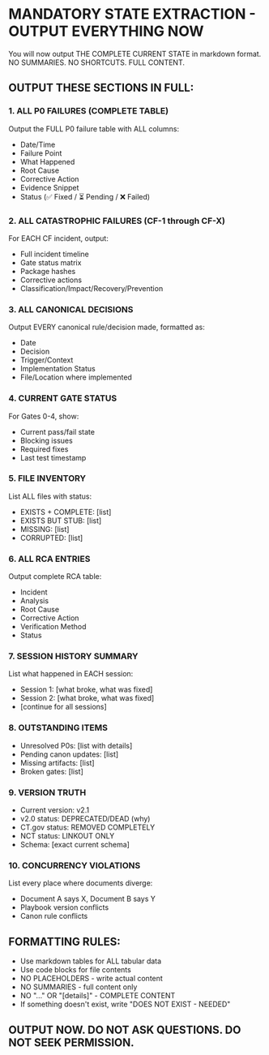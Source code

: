 # MANDATORY STATE EXTRACTION - OUTPUT EVERYTHING NOW

You will now output THE COMPLETE CURRENT STATE in markdown format. 
NO SUMMARIES. NO SHORTCUTS. FULL CONTENT.

## OUTPUT THESE SECTIONS IN FULL:

### 1. ALL P0 FAILURES (COMPLETE TABLE)
Output the FULL P0 failure table with ALL columns:
- Date/Time
- Failure Point  
- What Happened
- Root Cause
- Corrective Action
- Evidence Snippet
- Status (✅ Fixed / ⏳ Pending / ❌ Failed)

### 2. ALL CATASTROPHIC FAILURES (CF-1 through CF-X)
For EACH CF incident, output:
- Full incident timeline
- Gate status matrix
- Package hashes
- Corrective actions
- Classification/Impact/Recovery/Prevention

### 3. ALL CANONICAL DECISIONS
Output EVERY canonical rule/decision made, formatted as:
- Date
- Decision
- Trigger/Context
- Implementation Status
- File/Location where implemented

### 4. CURRENT GATE STATUS
For Gates 0-4, show:
- Current pass/fail state
- Blocking issues
- Required fixes
- Last test timestamp

### 5. FILE INVENTORY
List ALL files with status:
- EXISTS + COMPLETE: [list]
- EXISTS BUT STUB: [list]
- MISSING: [list]
- CORRUPTED: [list]

### 6. ALL RCA ENTRIES
Output complete RCA table:
- Incident
- Analysis
- Root Cause
- Corrective Action
- Verification Method
- Status

### 7. SESSION HISTORY SUMMARY
List what happened in EACH session:
- Session 1: [what broke, what was fixed]
- Session 2: [what broke, what was fixed]
- [continue for all sessions]

### 8. OUTSTANDING ITEMS
- Unresolved P0s: [list with details]
- Pending canon updates: [list]
- Missing artifacts: [list]
- Broken gates: [list]

### 9. VERSION TRUTH
- Current version: v2.1
- v2.0 status: DEPRECATED/DEAD (why)
- CT.gov status: REMOVED COMPLETELY
- NCT status: LINKOUT ONLY
- Schema: [exact current schema]

### 10. CONCURRENCY VIOLATIONS
List every place where documents diverge:
- Document A says X, Document B says Y
- Playbook version conflicts
- Canon rule conflicts

## FORMATTING RULES:
- Use markdown tables for ALL tabular data
- Use code blocks for file contents
- NO PLACEHOLDERS - write actual content
- NO SUMMARIES - full content only
- NO "..." OR "[details]" - COMPLETE CONTENT
- If something doesn't exist, write "DOES NOT EXIST - NEEDED"

## OUTPUT NOW. DO NOT ASK QUESTIONS. DO NOT SEEK PERMISSION.
